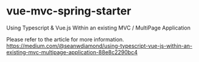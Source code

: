 # vue-mvc-spring-starter
Using Typescript & Vue.js Within an existing MVC / MultiPage Application

Please refer to the article for more information.
https://medium.com/@seanwdiamond/using-typescript-vue-js-within-an-existing-mvc-multipage-application-88e8c2290bc4

